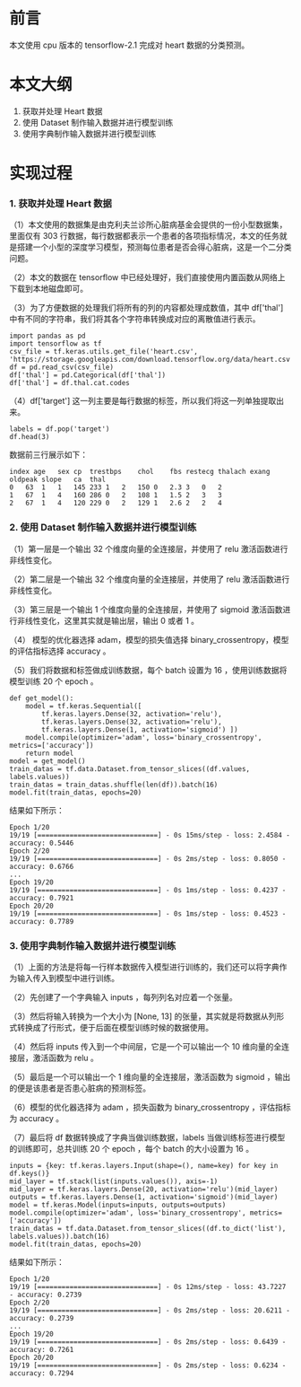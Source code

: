 # 前言


本文使用 cpu 版本的 tensorflow-2.1 完成对 heart 数据的分类预测。


# 本文大纲

1. 获取并处理 Heart 数据
2. 使用 Dataset 制作输入数据并进行模型训练
3. 使用字典制作输入数据并进行模型训练

# 实现过程

### 1. 获取并处理 Heart 数据


（1）本文使用的数据集是由克利夫兰诊所心脏病基金会提供的一份小型数据集，里面仅有 303 行数据，每行数据都表示一个患者的各项指标情况，本文的任务就是搭建一个小型的深度学习模型，预测每位患者是否会得心脏病，这是一个二分类问题。

（2）本文的数据在 tensorflow 中已经处理好，我们直接使用内置函数从网络上下载到本地磁盘即可。

（3）为了方便数据的处理我们将所有的列的内容都处理成数值，其中 df['thal']  中有不同的字符串，我们将其各个字符串转换成对应的离散值进行表示。
	
	import pandas as pd
	import tensorflow as tf
	csv_file = tf.keras.utils.get_file('heart.csv', 'https://storage.googleapis.com/download.tensorflow.org/data/heart.csv')
	df = pd.read_csv(csv_file)
	df['thal'] = pd.Categorical(df['thal'])
	df['thal'] = df.thal.cat.codes
	
（4）df['target'] 这一列主要是每行数据的标签，所以我们将这一列单独提取出来。

	labels = df.pop('target')
	df.head(3)
	
数据前三行展示如下：



	index age	sex	cp	trestbps	chol	fbs	restecg	thalach	exang	oldpeak	slope	ca	thal
	0	63	1	1	145	233	1	2	150	0	2.3	3	0	2
	1	67	1	4	160	286	0	2	108	1	1.5	2	3	3
	2	67	1	4	120	229	0	2	129	1	2.6	2	2	4
### 2. 使用 Dataset 制作输入数据并进行模型训练



（1）第一层是一个输出 32 个维度向量的全连接层，并使用了 relu 激活函数进行非线性变化。

（2）第二层是一个输出 32 个维度向量的全连接层，并使用了 relu 激活函数进行非线性变化。

（3）第三层是一个输出 1 个维度向量的全连接层，并使用了 sigmoid 激活函数进行非线性变化，这里其实就是输出层，输出 0 或者 1  。

（4） 模型的优化器选择 adam，模型的损失值选择 binary_crossentropy，模型的评估指标选择 accuracy 。

（5）我们将数据和标签做成训练数据，每个 batch 设置为 16 ，使用训练数据将模型训练 20 个 epoch 。

	def get_model():
	    model = tf.keras.Sequential([
	        tf.keras.layers.Dense(32, activation='relu'),
	        tf.keras.layers.Dense(32, activation='relu'),
	        tf.keras.layers.Dense(1, activation='sigmoid') ])
	    model.compile(optimizer='adam', loss='binary_crossentropy', metrics=['accuracy'])
	    return model
	model = get_model()
	train_datas = tf.data.Dataset.from_tensor_slices((df.values, labels.values))
	train_datas = train_datas.shuffle(len(df)).batch(16)
	model.fit(train_datas, epochs=20)
	
结果如下所示：

	Epoch 1/20
	19/19 [==============================] - 0s 15ms/step - loss: 2.4584 - accuracy: 0.5446
	Epoch 2/20
	19/19 [==============================] - 0s 2ms/step - loss: 0.8050 - accuracy: 0.6766
	...
	Epoch 19/20
	19/19 [==============================] - 0s 1ms/step - loss: 0.4237 - accuracy: 0.7921
	Epoch 20/20
	19/19 [==============================] - 0s 1ms/step - loss: 0.4523 - accuracy: 0.7789
### 3. 使用字典制作输入数据并进行模型训练

（1）上面的方法是将每一行样本数据传入模型进行训练的，我们还可以将字典作为输入传入到模型中进行训练。

（2）先创建了一个字典输入 inputs ，每列列名对应着一个张量。

（3）然后将输入转换为一个大小为 [None, 13] 的张量，其实就是将数据从列形式转换成了行形式，便于后面在模型训练时候的数据使用。

（4）然后将 inputs 传入到一个中间层，它是一个可以输出一个 10 维向量的全连接层，激活函数为 relu  。

（5）最后是一个可以输出一个 1 维向量的全连接层，激活函数为 sigmoid ，输出的便是该患者是否患心脏病的预测标签。

（6）模型的优化器选择为 adam ，损失函数为  binary_crossentropy ，评估指标为 accuracy 。

（7）最后将 df 数据转换成了字典当做训练数据，labels 当做训练标签进行模型的训练即可，总共训练 20 个 epoch ，每个 batch 的大小设置为 16 。

	inputs = {key: tf.keras.layers.Input(shape=(), name=key) for key in df.keys()}
	mid_layer = tf.stack(list(inputs.values()), axis=-1)
	mid_layer = tf.keras.layers.Dense(20, activation='relu')(mid_layer)
	outputs = tf.keras.layers.Dense(1, activation='sigmoid')(mid_layer)
	model = tf.keras.Model(inputs=inputs, outputs=outputs)
	model.compile(optimizer='adam', loss='binary_crossentropy', metrics=['accuracy'])
	train_datas = tf.data.Dataset.from_tensor_slices((df.to_dict('list'), labels.values)).batch(16)
	model.fit(train_datas, epochs=20)
	
结果如下所示：

	Epoch 1/20
	19/19 [==============================] - 0s 12ms/step - loss: 43.7227 - accuracy: 0.2739
	Epoch 2/20
	19/19 [==============================] - 0s 2ms/step - loss: 20.6211 - accuracy: 0.2739
	...
	Epoch 19/20
	19/19 [==============================] - 0s 2ms/step - loss: 0.6439 - accuracy: 0.7261
	Epoch 20/20
	19/19 [==============================] - 0s 2ms/step - loss: 0.6234 - accuracy: 0.7294